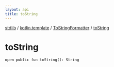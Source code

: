```yaml
---
layout: api
title: toString
---
```

[stdlib](../../index.md) / [kotlin.template](../index.md) / [ToStringFormatter](index.md) / [toString](toString.md)

# toString

```
open public fun toString(): String
```
